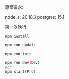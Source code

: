 專案需求:

node.js: 20.18.3
postgres: 15.1

第一次執行

```bash
npm install

npm run update

npm run init

npm run dev(Dev)
#or
npm start(Pro)
```
